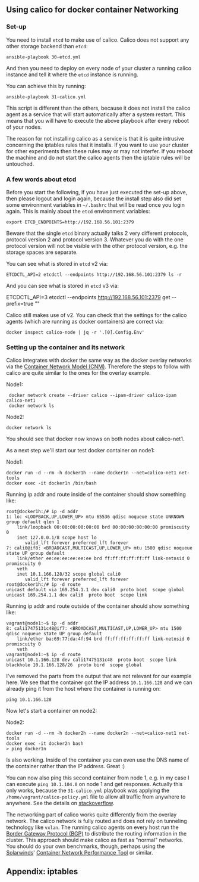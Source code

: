 
## Using calico for docker container Networking

### Set-up

You need to install `etcd` to make use of calico. Calico does not support any other storage backend than `etcd`:

    ansible-playbook 30-etcd.yml

And then you need to deploy on every node of your cluster a running calico instance and tell it where the `etcd` instance is running.

You can achieve this by running:

    ansible-playbook 31-calico.yml

This script is different than the others, because it does not install the calico agent as a service that will start automatically after a system restart. This means that you will have to execute the above playbook after every reboot of your nodes.

The reason for not installing calico as a service is that it is quite intrusive concerning the iptables rules that it installs. If you want to use your cluster for other experiments then these rules may or may not interfer. If you reboot the machine and do not start the calico agents then the iptable rules will be untouched.

### A few words about etcd

Before you start the following, if you have just executed the set-up above, then please logout and login again, because the install step also did set some environment variables in `~/.bashrc` that will be read once you login again. This is mainly about the `etcd` environment variables:

    export ETCD_ENDPOINTS=http://192.168.56.101:2379

Beware that the single `etcd` binary actually talks 2 very different protocols, protocol version 2 and protocol version 3. Whatever you do with the one protocol version will not be visible with the other protocol version, e.g. the storage spaces are separate.

You can see what is stored in `etcd` v2 via:

    ETCDCTL_API=2 etcdctl --endpoints http://192.168.56.101:2379 ls -r

And you can see what is stored in `etcd` v3 via:

   ETCDCTL_API=3 etcdctl --endpoints http://192.168.56.101:2379 get --prefix=true ""

Calico still makes use of v2. You can check that the settings for the calico agents (which are running as docker containers) are correct via:

    docker inspect calico-node | jq -r '.[0].Config.Env'

### Setting up the container and its network

Calico integrates with docker the same way as the docker overlay networks via the [Container Network Model (CNM)](https://github.com/docker/libnetwork/blob/master/docs/design.md). Therefore the steps to follow with calico are quite similar to the ones for the overlay example.

Node1:

     docker network create --driver calico --ipam-driver calico-ipam calico-net1
     docker network ls

Node2:

    docker network ls

You should see that docker now knows on both nodes about calico-net1.

As a next step we'll start our test docker container on node1:

Node1:

    docker run -d --rm -h docker1h --name docker1n --net=calico-net1 net-tools
    docker exec -it docker1n /bin/bash

Running ip addr and route inside of the container should show something like:

    root@docker1h:/# ip -d addr
    1: lo: <LOOPBACK,UP,LOWER_UP> mtu 65536 qdisc noqueue state UNKNOWN group default qlen 1
        link/loopback 00:00:00:00:00:00 brd 00:00:00:00:00:00 promiscuity 0
        inet 127.0.0.1/8 scope host lo
           valid_lft forever preferred_lft forever
    7: cali0@if8: <BROADCAST,MULTICAST,UP,LOWER_UP> mtu 1500 qdisc noqueue state UP group default
        link/ether ee:ee:ee:ee:ee:ee brd ff:ff:ff:ff:ff:ff link-netnsid 0 promiscuity 0
        veth
        inet 10.1.166.128/32 scope global cali0
           valid_lft forever preferred_lft forever
    root@docker1h:/# ip -d route
    unicast default via 169.254.1.1 dev cali0  proto boot  scope global
    unicast 169.254.1.1 dev cali0  proto boot  scope link

Running ip addr and route outside of the container should show something like:

    vagrant@node1:~$ ip -d addr
    8: cali17475131c48@if7: <BROADCAST,MULTICAST,UP,LOWER_UP> mtu 1500 qdisc noqueue state UP group default
        link/ether ba:69:77:da:4f:94 brd ff:ff:ff:ff:ff:ff link-netnsid 0 promiscuity 0
        veth
    vagrant@node1:~$ ip -d route
    unicast 10.1.166.128 dev cali17475131c48  proto boot  scope link
    blackhole 10.1.166.128/26  proto bird  scope global

I've removed the parts from the output that are not relevant for our example here. We see that the container got the IP address `10.1.166.128` and we can already ping it from the host where the container is running on:

    ping 10.1.166.128

Now let's start a container on node2:

Node2:

    docker run -d --rm -h docker2h --name docker2n --net=calico-net1 net-tools
    docker exec -it docker2n bash
    > ping docker1n

Is also working. Inside of the container you can even use the DNS name of the container rather than the IP address. Great :)

You can now also ping this second container from node 1, e.g. in my case I can execute `ping 10.1.104.0` on node 1 and get responses. Actually this only works, because the `31-calico.yml` playbook was applying the `/home/vagrant/calico-policy.yml` file to allow all traffic from anywhere to anywhere. See the details on [stackoverflow](https://stackoverflow.com/questions/47591469/turning-off-the-calico-felix-iptables-rules-or-allow-all-profile).

The networking part of calico works quite differently from the overlay network. The calico network is fully routed and does not rely on tunneling technology like `vxlan`. The running calico agents on every host run the [Border Gateway Protocol (BGP)](https://en.wikipedia.org/wiki/Border_Gateway_Protocol) to distribute the routing information in the cluster. This approach should make calico as fast as "normal" networks. You should do your own benchmarks, though, perhaps using the [Solarwinds](https://github.com/solarwinds)' [Container Network Performance Tool](https://github.com/solarwinds/containers/tree/master/cnpt) or similar.

## Appendix: iptables
